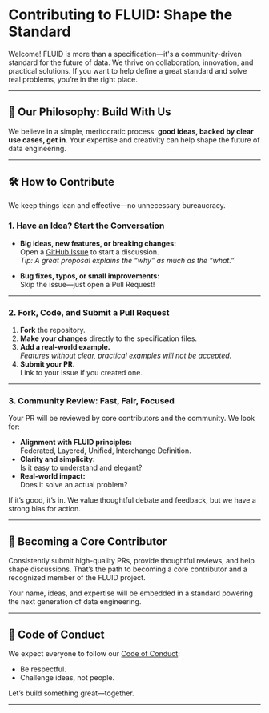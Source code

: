 # Contributing to FLUID: Shape the Standard

Welcome! FLUID is more than a specification—it's a community-driven standard for the future of data. We thrive on collaboration, innovation, and practical solutions. If you want to help define a great standard and solve real problems, you’re in the right place.

---

## 🚀 Our Philosophy: Build With Us

We believe in a simple, meritocratic process: **good ideas, backed by clear use cases, get in**. Your expertise and creativity can help shape the future of data engineering.

---

## 🛠️ How to Contribute

We keep things lean and effective—no unnecessary bureaucracy.

### 1. Have an Idea? Start the Conversation

- **Big ideas, new features, or breaking changes:**  
    Open a [GitHub Issue](https://github.com/open-data-protocol/fluid/issues) to start a discussion.  
    *Tip: A great proposal explains the “why” as much as the “what.”*

- **Bug fixes, typos, or small improvements:**  
    Skip the issue—just open a Pull Request!

---

### 2. Fork, Code, and Submit a Pull Request

1. **Fork** the repository.
2. **Make your changes** directly to the specification files.
3. **Add a real-world example.**  
     *Features without clear, practical examples will not be accepted.*
4. **Submit your PR.**  
     Link to your issue if you created one.

---

### 3. Community Review: Fast, Fair, Focused

Your PR will be reviewed by core contributors and the community. We look for:

- **Alignment with FLUID principles:**  
    Federated, Layered, Unified, Interchange Definition.
- **Clarity and simplicity:**  
    Is it easy to understand and elegant?
- **Real-world impact:**  
    Does it solve an actual problem?

If it’s good, it’s in. We value thoughtful debate and feedback, but we have a strong bias for action.

---

## 🌟 Becoming a Core Contributor

Consistently submit high-quality PRs, provide thoughtful reviews, and help shape discussions. That’s the path to becoming a core contributor and a recognized member of the FLUID project.

Your name, ideas, and expertise will be embedded in a standard powering the next generation of data engineering.

---

## 🤝 Code of Conduct

We expect everyone to follow our [Code of Conduct](CODE_OF_CONDUCT.md):

- Be respectful.
- Challenge ideas, not people.

Let’s build something great—together.

---

